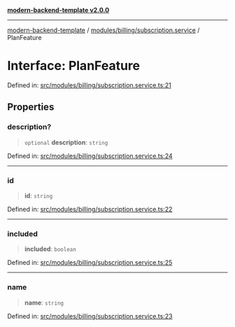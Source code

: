 [**modern-backend-template v2.0.0**](../../../../README.md)

***

[modern-backend-template](../../../../modules.md) / [modules/billing/subscription.service](../README.md) / PlanFeature

# Interface: PlanFeature

Defined in: [src/modules/billing/subscription.service.ts:21](https://github.com/maemreyo/saas-4cus-nodejs/blob/1a77de11cd6eaefe66c31c7f5de281673fc25ce5/src/modules/billing/subscription.service.ts#L21)

## Properties

### description?

> `optional` **description**: `string`

Defined in: [src/modules/billing/subscription.service.ts:24](https://github.com/maemreyo/saas-4cus-nodejs/blob/1a77de11cd6eaefe66c31c7f5de281673fc25ce5/src/modules/billing/subscription.service.ts#L24)

***

### id

> **id**: `string`

Defined in: [src/modules/billing/subscription.service.ts:22](https://github.com/maemreyo/saas-4cus-nodejs/blob/1a77de11cd6eaefe66c31c7f5de281673fc25ce5/src/modules/billing/subscription.service.ts#L22)

***

### included

> **included**: `boolean`

Defined in: [src/modules/billing/subscription.service.ts:25](https://github.com/maemreyo/saas-4cus-nodejs/blob/1a77de11cd6eaefe66c31c7f5de281673fc25ce5/src/modules/billing/subscription.service.ts#L25)

***

### name

> **name**: `string`

Defined in: [src/modules/billing/subscription.service.ts:23](https://github.com/maemreyo/saas-4cus-nodejs/blob/1a77de11cd6eaefe66c31c7f5de281673fc25ce5/src/modules/billing/subscription.service.ts#L23)
